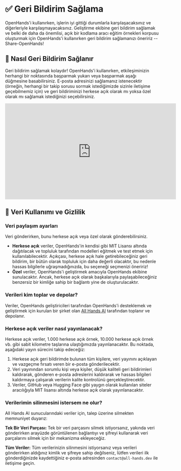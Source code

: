 # ✅ Geri Bildirim Sağlama

OpenHands'i kullanırken, işlerin iyi gittiği durumlarla karşılaşacaksınız ve diğerleriyle karşılaşmayacaksınız. Geliştirme ekibine geri bildirim sağlamak ve belki de daha da önemlisi, açık bir kodlama aracı eğitim örnekleri korpusu oluşturmak için OpenHands'i kullanırken geri bildirim sağlamanızı öneririz -- Share-OpenHands!

## 📝 Nasıl Geri Bildirim Sağlanır

Geri bildirim sağlamak kolaydır! OpenHands'i kullanırken, etkileşiminizin herhangi bir noktasında başparmak yukarı veya başparmak aşağı düğmesine basabilirsiniz. E-posta adresinizi sağlamanız istenecektir
(örneğin, herhangi bir takip sorusu sormak istediğimizde sizinle iletişime geçebilmemiz için) ve geri bildiriminizi herkese açık olarak mı yoksa özel olarak mı sağlamak istediğinizi seçebilirsiniz.

<iframe width="560" height="315" src="https://www.youtube.com/embed/5rFx-StMVV0?si=svo7xzp6LhGK_GXr" title="YouTube video player" frameborder="0" allow="accelerometer; autoplay; clipboard-write; encrypted-media; gyroscope; picture-in-picture; web-share" referrerpolicy="strict-origin-when-cross-origin" allowfullscreen></iframe>

## 📜 Veri Kullanımı ve Gizlilik

### Veri paylaşım ayarları

Veri gönderirken, bunu herkese açık veya özel olarak gönderebilirsiniz.

- **Herkese açık** veriler, OpenHands'in kendisi gibi MIT Lisansı altında dağıtılacak ve topluluk tarafından modelleri eğitmek ve test etmek için kullanılabilecektir. Açıkçası, herkese açık hale getirebileceğiniz geri bildirim, bir bütün olarak topluluk için daha değerli olacaktır, bu nedenle hassas bilgilerle uğraşmadığınızda, bu seçeneği seçmenizi öneririz!
- **Özel** veriler, OpenHands'i geliştirmek amacıyla OpenHands ekibine sunulacaktır.
Ancak, herkese açık olarak başkalarıyla paylaşabileceğiniz benzersiz bir kimliğe sahip bir bağlantı yine de oluşturulacaktır.

### Verileri kim toplar ve depolar?

Veriler, OpenHands geliştiricileri tarafından OpenHands'i desteklemek ve geliştirmek için kurulan bir şirket olan [All Hands AI](https://all-hands.dev) tarafından toplanır ve depolanır.

### Herkese açık veriler nasıl yayınlanacak?

Herkese açık veriler, 1.000 herkese açık örnek, 10.000 herkese açık örnek vb. gibi sabit kilometre taşlarına ulaştığımızda yayınlanacaktır.
Bu noktada, aşağıdaki yayın sürecini takip edeceğiz:

1. Herkese açık geri bildirimde bulunan tüm kişilere, veri yayınını açıklayan ve vazgeçme fırsatı veren bir e-posta gönderilecektir.
2. Veri yayınından sorumlu kişi veya kişiler, düşük kaliteli geri bildirimleri kaldırarak, gönderen e-posta adreslerini kaldırarak ve hassas bilgileri kaldırmaya çalışarak verilerin kalite kontrolünü gerçekleştirecektir.
3. Veriler, GitHub veya Hugging Face gibi yaygın olarak kullanılan siteler aracılığıyla MIT lisansı altında herkese açık olarak yayınlanacaktır.

### Verilerimin silinmesini istersem ne olur?

All Hands AI sunucularındaki veriler için, talep üzerine silmekten memnuniyet duyarız:

**Tek Bir Veri Parçası:** Tek bir veri parçasını silmek istiyorsanız, yakında veri gönderirken arayüzde görüntülenen bağlantıyı ve şifreyi kullanarak veri parçalarını silmek için bir mekanizma ekleyeceğiz.

**Tüm Veriler:** Tüm verilerinizin silinmesini istiyorsanız veya verileri gönderirken aldığınız kimlik ve şifreye sahip değilseniz, lütfen verileri ilk gönderdiğinizde kaydettiğiniz e-posta adresinden `contact@all-hands.dev` ile iletişime geçin.